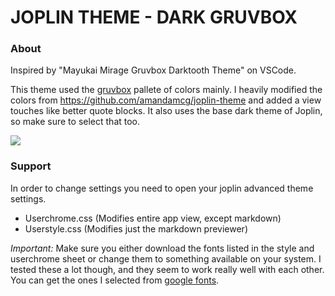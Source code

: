 # JOPLIN THEME - DARK GRUVBOX

### About

Inspired by "Mayukai Mirage Gruvbox Darktooth Theme" on VSCode.

This theme used the [gruvbox](https://github.com/morhetz/gruvbox) pallete of colors mainly. I heavily modified the colors from https://github.com/amandamcg/joplin-theme and added a view touches like better quote blocks. It also uses the base dark theme of Joplin, so make sure to select that too.

![](https://github.com/robotcorner/joplin-theme-dark-gruvbox/blob/master/screenshots/sample-img1.png)

### Support

In order to change settings you need to open your joplin advanced theme settings.

- Userchrome.css (Modifies entire app view, except markdown)
- Userstyle.css (Modifies just the markdown previewer)

*Important:* Make sure you either download the fonts listed in the style and userchrome sheet or change them to something available on your system. I tested these a lot though, and they seem to work really well with each other. You can get the ones I selected from [google fonts](https://fonts.google.com/).
